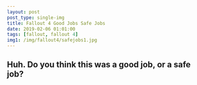 ```yaml
---
layout: post
post_type: single-img
title: Fallout 4 Good Jobs Safe Jobs
date: 2019-02-06 01:01:00
tags: [fallout, fallout 4]
img1: /img/fallout4/safejobs1.jpg
---
```

## Huh. Do you think this was a good job, or a safe job?
